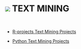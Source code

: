 # ![](http://arqmain.net/RProject_Python_Logos/Matrix_Code.gif) TEXT MINING
<br>

* [ R-projects Text Mining Projects ](https://github.com/arqmain/TEXT_MINING/tree/master/R_Text_Mining)

* [ Python Text Mining Projects ](https://github.com/arqmain/TEXT_MINING/tree/master/Python_Text_Mining)
